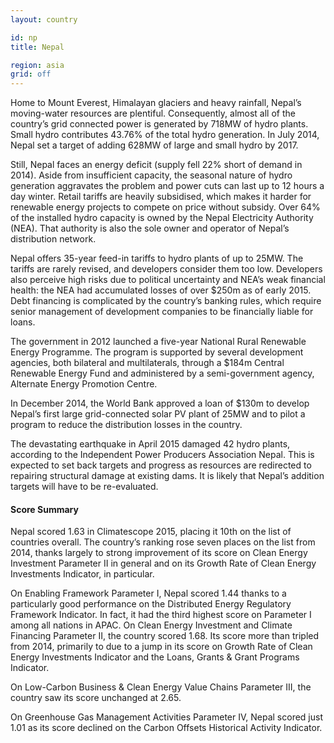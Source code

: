 ```yaml
---
layout: country

id: np
title: Nepal

region: asia
grid: off
---
```

Home to Mount Everest, Himalayan glaciers and heavy rainfall, Nepal’s moving-water resources are plentiful. Consequently, almost all of the country’s grid connected power is generated by 718MW of hydro plants. Small hydro contributes 43.76% of the total hydro generation. In July 2014, Nepal set a target of adding 628MW of large and small hydro by 2017.

Still, Nepal faces an energy deficit (supply fell 22% short of demand in 2014). Aside from insufficient capacity, the seasonal nature of hydro generation aggravates the problem and power cuts can last up to 12 hours a day winter. Retail tariffs are heavily subsidised, which makes it harder for renewable energy projects to compete on price without subsidy.
Over 64% of the installed hydro capacity is owned by the Nepal Electricity Authority (NEA). That authority is also the sole owner and operator of Nepal’s distribution network. 

Nepal offers 35-year feed-in tariffs to hydro plants of up to 25MW. The tariffs are rarely revised, and developers consider them too low. Developers also perceive high risks due to political uncertainty and NEA’s weak financial health: the NEA had accumulated losses of over $250m as of early 2015. Debt financing is complicated by the country’s banking rules, which require senior management of development companies to be financially liable for loans.

The government in 2012 launched a five-year National Rural Renewable Energy Programme. The program is supported by several development agencies, both bilateral and multilaterals, through a $184m Central Renewable Energy Fund and administered by a semi-government agency, Alternate Energy Promotion Centre.  

In December 2014, the World Bank approved a loan of $130m to develop Nepal’s first large grid-connected solar PV plant of 25MW and to pilot a program to reduce the distribution losses in the country. 

The devastating earthquake in April 2015 damaged 42 hydro plants, according to the Independent Power Producers Association Nepal. This is expected to set back targets and progress as resources are redirected to repairing structural damage at existing dams. It is likely that Nepal’s addition targets will have to be re-evaluated.  

#### Score Summary

Nepal scored 1.63 in Climatescope 2015, placing it 10th on the list of countries overall.  The country’s ranking rose seven places on the list from 2014, thanks largely to strong improvement of its score on Clean Energy Investment Parameter II in general and on its Growth Rate of Clean Energy Investments Indicator, in particular. 

On Enabling Framework Parameter I, Nepal scored 1.44 thanks to a particularly good performance on the Distributed Energy Regulatory Framework Indicator. In fact, it had the third highest score on Parameter I among all nations in APAC. On Clean Energy Investment and Climate Financing Parameter II, the country scored 1.68.  Its score more than tripled from 2014, primarily to due to a jump in its score on Growth Rate of Clean Energy Investments Indicator and the Loans, Grants & Grant Programs Indicator.

On Low-Carbon Business & Clean Energy Value Chains Parameter III, the country saw its score unchanged at 2.65.

On Greenhouse Gas Management Activities Parameter IV, Nepal scored just 1.01 as its score declined on the Carbon Offsets Historical Activity Indicator.
